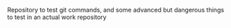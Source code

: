 Repository to test git commands, and some advanced but dangerous things to test in an actual work repository
